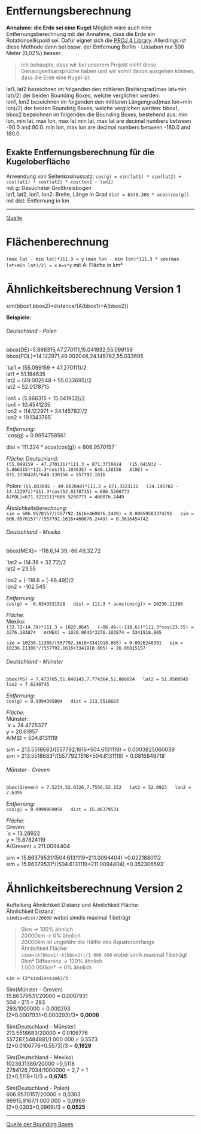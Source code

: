 # Entfernungsberechnung
**Annahme: die Erde sei eine Kugel**
Möglich wäre auch eine Entfernungsberechnung mit der Annahme, dass die Erde ein Rotationsellispoid sei. Dafür eignet sich die [PROJ 4 Library](https://proj4.org/).
Allerdings ist diese Methode dann bei bspw. der Entfernung Berlin - Lissabon nur 500 Meter (0,02%) besser. 
> Ich behaupte, dass wir bei unserem 
> Projekt nicht diese Genauigkeitsansprüche haben und wir somit davon ausgehen können, dass die Erde eine Kugel ist.

lat1, lat2 bezeichnen im folgenden den mittleren Breitengrad(max lat+min lat)/2) der beiden Bounding Boxes, welche verglichen werden:  
lon1, lon2 bezeichnen im folgenden den mittleren Längengrad(max lon+min lon)/2) der beiden Bounding Boxes, welche verglichen werden:
bbox1, bbox2 bezeichnen im folgenden die Bounding Boxes, bestehend aus: min lon, min lat, max lon, max lat
min lat, max lat are decimal numbers between -90.0 and 90.0.
min lon, max lon are decimal numbers between -180.0 and 180.0.

## Exakte Entfernungsberechnung für die Kugeloberfläche
Anwendung von Seitenkosinussatz:
  `cos(g) = sin(lat1) * sin(lat2) + cos(lat1) * cos(lat2) * cos(lon2 - lon1)`  
  mit g: Gesucheter Großkreisbogen  
  lat1, lat2, lon1, lon2: Breite, Länge in Grad
  `dist = 6378.388 * acos(cos(g))`  
  mit dist: Entfernung in km
***
[Quelle](https://www.kompf.de/gps/distcalc.html)

# Flächenberechnung
`(max lat - min lat)*111.3 = y`
`(max lon - min lon)*111.3 * cos(max lat+min lat)/2) = x`
`A=x*y`
mit A: Fläche in km²

# Ähnlichkeitsberechnung Version 1
sim(bbox1,bbox2)=distance/(A(bbox1)+A(bbox2))

**Beispiele:**
###### Deutschland - Polen  
bbox(DE)=5.866315,47.270111,15.041932,55.099159
bbox(POL)=14.122971,49.002048,24.145782,55.033695

`lat1 = (55.099159 + 47.270111)/2  
lat1 = 51.184635  
lat2 = (49.002048 + 55.033695)/2  
lat2 = 52.0178715  

lon1 = (5.866315 + 15.041932)/2  
lon1 = 10.4541235  
lon2 = (14.122971 + 24.145782)/2  
lon2 = 19.1343765`  

*Entfernung:*  
`cos(g) = 0.9954758561  

dist = 111.324 * acos(cos(g)) = 606.9570157`  

*Fläche:*
Deutschland:  
`(55.099159 - 47.270111)*111.3 = 871.3730424  
(15.041932 - 5.866315)*111.3*cos(51.184635) = 640.130156  
A(DE) = 871.3730424\*640.130156 = 557792.1616`  
      
Polen: 
`(55.033695 - 49.002048)*111.3 = 671.3223111  
(24.145782 - 14.122971)*111.3*cos(52,0178715) = 686.5200773  
A(POL)=671.3223111*686.5200773 = 460876.2449`  

*Ähnlichkeitsberechnung:*  
`sim = 606.9570157/(557792.1616+460876.2449) = 0.00059583374791  
sim = 606.9570157²/(557792.1616+460876.2449) = 0.3616454742`  

###### Deutschland - Mexiko  
bbox(MEX)= -118.6,14.39,-86.49,32.72  

`lat2 = (14.39 + 32.72)/2  
lat2 = 23.55  
 
lon2 = (-118.6 + (-86.49))/2  
lon2 = -102.545`  

*Entfernung:*  
`cos(g) = -0.0343531528  
dist = 111.3 * acos(cos(g)) = 10236.11386`  

*Fläche:*  
Mexiko:  
`(32.72-14.39)*111.3 = 1020.0645  
(-86.49-(-118.6))*111.3*cos(23.55) = 3276.183874  
A(MEX) = 1020.0645*3276.183874 = 3341918.865`  
 
`sim = 10236.11386/(557792.1616+3341918.865) = 0.0026248391  
sim = 10236.11386²/(557792.1616+3341918.865) = 26.86815157`  

###### Deutschland - Münster  
`bbox(MS) = 7.473785,51.840145,7.774364,52.060024  
lat2 = 51.9500845  
lon2 = 7.6240745`  
 
*Entfernung:*  
`cos(g) = 0.9994395804  
dist = 213.5518683`  

*Fläche:*  
Münster:  
`x = 24.4725327  
y = 20.61957  
A(MS) = 504.6131119  

sim = 213.5518683/(557792.1616+504.6131119) = 0.0003825060039  
sim = 213.5518683²/(557792.1616+504.6131119) = 0.0816848718`  

###### Münster - Greven  
`bbox(Greven) = 7.5234,52.0326,7.7556,52.152  
lat2 = 52.0923  
lon2 = 7.6395`  

*Entfernung:*  
`cos(g) = 0.9999969058  
dist = 15.86379531`  

*Fläche:*  
Greven:  
`x = 13.28922  
y = 15.87824119  
A(Greven) = 211.0094404  

sim = 15.86379531/(504.6131119+211.0094404) =0.0221880112  
sim = 15.86379531²/(504.6131119+211.0094404) =0.352306593`  

# Ähnlichkeitsberechnung Version 2  
Aufteilung Ähnlichkeit Distanz und Ähnlichkeit Fläche:    
Ähnlichkeit Distanz:   
`simdis=dist/20000` wobei simdis maximal 1 beträgt  
> 0km -> 100% ähnlich  
> 20000km -> 0% ähnlich  
> 20000km ist ungefähr die Hälfte des Äquatorumfangs  
Ähnlichkeit Fläche:  
`simA=|A(bbox1)-A(bbox2)|/1 000 000` wobei simA maximal 1 beträgt  
> 0km² Diffeerenz -> 100% ähnlich  
> 1 000 000km² -> 0% ähnlich  

`sim = (2*simdis+simA)/3`  

Sim(Münster - Greven)  
15.86379531/20000 = 0.0007931  
504 - 211 = 293  
293/1000000 = 0.000293  
(2\*0.0007931+0.000293)/3= **0,0006**  

Sim(Deutschland - Münster)  
213.5518683/20000 = 0.0106776  
557287,5484881/1 000 000 = 0.5573  
(2\*0.0106776+0.5573)/3 = **0,1929**  

Sim(Deutschland - Mexiko)  
10236.11386/20000 =0,5118  
2784126,7034/1000000 = 2,7 > 1  
(2\*0,5118+1)/3 = **0,6745**

Sim(Deutschland - Polen)   
606.9570157/20000 = 0,0303  
96915,9167/1 000 000 = 0,0969  
(2\*0,0303+0,0969)/3 = **0,0525**  

***
[Quelle der Bounding Boxes](http://boundingbox.klokantech.com/)
